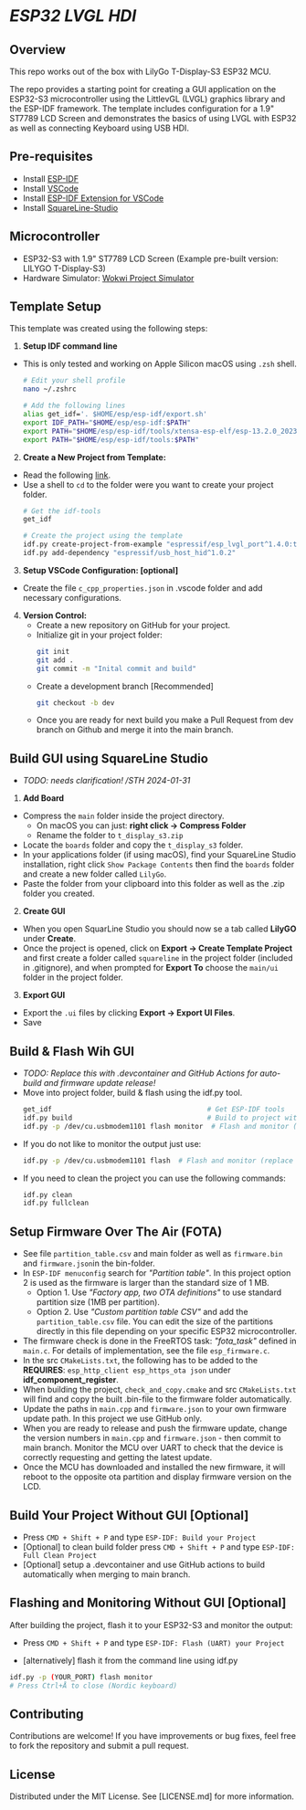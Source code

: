 # _ESP32 LVGL HDI_

## Overview
This repo works out of the box with LilyGo T-Display-S3 ESP32 MCU.  
  
The repo provides a starting point for creating a GUI application on the ESP32-S3 microcontroller using the LittlevGL (LVGL) graphics library and the ESP-IDF framework. The template includes configuration for a 1.9" ST7789 LCD Screen and demonstrates the basics of using LVGL with ESP32 as well as connecting Keyboard using USB HDI. 

## Pre-requisites
- Install [ESP-IDF](https://docs.espressif.com/projects/esp-idf/en/latest/esp32/get-started/index.html)
- Install [VSCode](https://code.visualstudio.com/)
- Install [ESP-IDF Extension for VSCode](https://marketplace.visualstudio.com/items?itemName=espressif.esp-idf-extension)
- Install [SquareLine-Studio](https://squareline.io/downloads)

## Microcontroller
- ESP32-S3 with 1.9" ST7789 LCD Screen (Example pre-built version: LILYGO T-Display-S3)
- Hardware Simulator: [Wokwi Project Simulator](https://wokwi.com/projects/380662202976325633)

## Template Setup
This template was created using the following steps:

1. **Setup IDF command line**
- This is only tested and working on Apple Silicon macOS using `.zsh` shell.
    ```bash
    # Edit your shell profile
    nano ~/.zshrc

    # Add the following lines
    alias get_idf='. $HOME/esp/esp-idf/export.sh'
    export IDF_PATH="$HOME/esp/esp-idf:$PATH"
    export PATH="$HOME/esp/esp-idf/tools/xtensa-esp-elf/esp-13.2.0_20230928/xtensa-esp-elf/bin:$PATH"
    export PATH="$HOME/esp/esp-idf/tools:$PATH"
    ```

2. **Create a New Project from Template:**
- Read the following [link](https://components.espressif.com/components/espressif/esp_lvgl_port?language=en).
- Use a shell to `cd` to the folder were you want to create your project folder.
    ```bash
    # Get the idf-tools
    get_idf

    # Create the project using the template
    idf.py create-project-from-example "espressif/esp_lvgl_port^1.4.0:touchscreen"
    idf.py add-dependency "espressif/usb_host_hid^1.0.2"
    ```
3. **Setup VSCode Configuration: [optional]**
- Create the file `c_cpp_properties.json` in .vscode folder and add necessary configurations.

4. **Version Control:**
    - Create a new repository on GitHub for your project.
    - Initialize git in your project folder:
      ```bash
      git init
      git add .
      git commit -m "Inital commit and build"
      ```
    - Create a development branch [Recommended]
      ```bash
      git checkout -b dev
      ```
    - Once you are ready for next build you make a Pull Request from dev branch on Github and merge it into the main branch.

## Build GUI using SquareLine Studio
- *TODO: needs clarification! /STH 2024-01-31*
1. **Add Board**
  - Compress the `main` folder inside the project directory. 
    - On macOS you can just: **right click -> Compress Folder**
    - Rename the folder to `t_display_s3.zip`
  - Locate the `boards` folder and copy the `t_display_s3` folder.
  - In your applications folder (if using macOS), find your SquareLine Studio installation, right click `Show Package Contents` then find the `boards` folder and create a new folder called `LilyGo`.
  - Paste the folder from your clipboard into this folder as well as the .zip folder you created.

2. **Create GUI**
  - When you open SquarLine Studio you should now se a tab called **LilyGO** under **Create**.
  - Once the project is opened, click on **Export -> Create Template Project** and first create a folder called `squareline` in the project folder (included in .gitignore), and when prompted for **Export To** choose the `main/ui` folder in the project folder.

3. **Export GUI**
  - Export the `.ui` files by clicking **Export -> Export UI Files**.
  - Save  

## Build & Flash Wih GUI
- *TODO: Replace this with .devcontainer and GitHub Actions for auto-build and firmware update release!*
- Move into project folder, build & flash using the idf.py tool.
  ```bash
  get_idf                                      # Get ESP-IDF tools
  idf.py build                                 # Build to project with GUI
  idf.py -p /dev/cu.usbmodem1101 flash monitor  # Flash and monitor (replace with your USB-port)
  ```
- If you do not like to monitor the output just use:
  ```bash
  idf.py -p /dev/cu.usbmodem1101 flash  # Flash and monitor (replace with your USB-port)
  ```
- If you need to clean the project you can use the following commands:
  ```bash
  idf.py clean
  idf.py fullclean
  ```
## Setup Firmware Over The Air (FOTA)
- See file `partition_table.csv` and main folder as well as `firmware.bin` and `firmware.json`in the bin-folder.
- In `ESP-IDF menuconfig` search for *"Partition table"*. In this project option 2 is used as the firmware is larger than the standard size of 1 MB.
  - Option 1. Use *"Factory app, two OTA definitions"* to use standard partition size (1MB per partition). 
  - Option 2. Use *"Custom partition table CSV"* and add the `partition_table.csv` file. You can edit the size of the partitions directly in this file depending on your specific ESP32 microcontroller.
- The firmware check is done in the FreeRTOS task: *"fota_task"* defined in `main.c`. For details of implementation, see the file `esp_firmware.c`.
- In the src `CMakeLists.txt`, the following has to be added to the **REQUIRES**: `esp_http_client esp_https_ota json` under **idf_component_register**.
- When building the project, `check_and_copy.cmake` and src `CMakeLists.txt` will find and copy the built .bin-file to the firmware folder automatically.
- Update the paths in `main.cpp` and `firmware.json` to your own firmware update path. In this project we use GitHub only.
- When you are ready to release and push the firmware update, change the version numbers in `main.cpp` and `firmware.json` - then commit to main branch. Monitor the MCU over UART to check that the device is correctly requesting and getting the latest update. 
- Once the MCU has downloaded and installed the new firmware, it will reboot to the opposite ota partition and display firmware version on the LCD.

## Build Your Project Without GUI [Optional]
- Press `CMD + Shift + P` and type `ESP-IDF: Build your Project`
- [Optional] to clean build folder press `CMD + Shift + P` and type `ESP-IDF: Full Clean Project`
- [Optional] setup a .devcontainer and use GitHub actions to build automatically when merging to main branch. 

## Flashing and Monitoring Without GUI [Optional]
After building the project, flash it to your ESP32-S3 and monitor the output:
- Press `CMD + Shift + P` and type `ESP-IDF: Flash (UART) your Project`

- [alternatively] flash it from the command line using idf.py
```bash
idf.py -p (YOUR_PORT) flash monitor
# Press Ctrl+Å to close (Nordic keyboard)
```

## Contributing
Contributions are welcome! 
If you have improvements or bug fixes, feel free to fork the repository and submit a pull request.

## License
Distributed under the MIT License. See [LICENSE.md] for more information.
